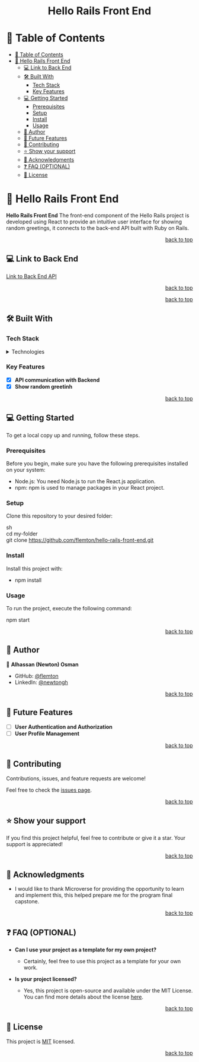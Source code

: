 <div align="center">

<a name="readme-top"></a>

  <h1><b>Hello Rails Front End</b></h1>

</div>

# 📗 Table of Contents

- [📗 Table of Contents](#-table-of-contents)
- [📖 Hello Rails Front End ](#-hello-rails-front-end-)
  - [💻 Link to Back End ](#-link-to-back-end-)
  - [🛠 Built With ](#-built-with-)
    - [Tech Stack ](#tech-stack-)
    - [Key Features ](#key-features-)
  - [💻 Getting Started ](#-getting-started-)
    - [Prerequisites](#prerequisites)
    - [Setup](#setup)
    - [Install](#install)
    - [Usage](#usage)
  - [👥 Author ](#-authors-)
  - [🔭 Future Features ](#-future-features-)
  - [🤝 Contributing ](#-contributing-)
  - [⭐️ Show your support ](#️-show-your-support-)
  - [🙏 Acknowledgments ](#-acknowledgments-)
  - [❓ FAQ (OPTIONAL) ](#-faq-optional-)
  - [📝 License ](#-license-)

# 📖 Hello Rails Front End <a name="about-project"></a>

**Hello Rails Front End** The front-end component of the Hello Rails project is developed using React to provide an intuitive user interface for showing random greetings, it connects to the back-end API built with Ruby on Rails.

<p align="right"\><a href="#readme-top"\>back to top</a></p>

## 💻 Link to Back End <a name="link-to-back-end"></a>

[Link to Back End API](https://github.com/flemton/hello-rails-back-end)

<p align="right"\><a href="#readme-top"\>back to top</a></p>

<p align="right"><a href="#readme-top">back to top</a></p>

## 🛠 Built With <a name="built-with"></a>

### Tech Stack <a name="tech-stack"></a>

<details>
  <summary>Technologies</summary>
  <ul>
    <li><a href="https://reactjs.org/">React.js</a></li>
  </ul>
</details>

### Key Features <a name="key-features"></a>

- [x] **API communication with Backend**
- [x] **Show random greetinh**

<p align="right"\><a href="#readme-top"\>back to top</a></p>

## 💻 Getting Started <a name="getting-started"></a>

To get a local copy up and running, follow these steps.

### Prerequisites

Before you begin, make sure you have the following prerequisites installed on your system:

- Node.js: You need Node.js to run the React.js application.
- npm: npm is used to manage packages in your React project.

### Setup

Clone this repository to your desired folder:

sh <br>
cd my-folder <br>
git clone https://github.com/flemton/hello-rails-front-end.git

### Install

Install this project with:

- npm install

### Usage

To run the project, execute the following command:

npm start

<p align="right"><a href="#readme-top">back to top</a></p>

## 👥 Author <a name="authors"></a>

👤 **Alhassan (Newton) Osman**

- GitHub: [@flemton](https://github.com/flemton)
- LinkedIn: [@newtongh](https://www.linkedin.com/in/newtongh/)

<p align="right"\><a href="#readme-top"\>back to top</a></p>

## 🔭 Future Features <a name="future-features"></a>

- [ ] **User Authentication and Authorization**
- [ ] **User Profile Management**

<p align="right"\><a href="#readme-top"\>back to top</a></p>

## 🤝 Contributing <a name="contributing"></a>

Contributions, issues, and feature requests are welcome!

Feel free to check the [issues page](https://github.com/flemton/hello-react-front-end/issues).

<p align="right"\><a href="#readme-top"\>back to top</a></p>

## ⭐️ Show your support <a name="support"></a>

If you find this project helpful, feel free to contribute or give it a star. Your support is appreciated!

<p align="right"\><a href="#readme-top"\>back to top</a></p>

## 🙏 Acknowledgments <a name="acknowledgments"></a>

- I would like to thank Microverse for providing the opportunity to learn and implement this, this helped prepare me for the program final capstone.

<p align="right"\><a href="#readme-top"\>back to top</a></p>

## ❓ FAQ (OPTIONAL) <a name="faq"></a>

- **Can I use your project as a template for my own project?**

  - Certainly, feel free to use this project as a template for your own work.

- **Is your project licensed?**

  - Yes, this project is open-source and available under the MIT License. You can find more details about the license [here](./LICENSE).

<p align="right"\><a href="#readme-top"\>back to top</a></p>

## 📝 License <a name="license"></a>

This project is [MIT](./LICENSE) licensed.

<p align="right"\><a href="#readme-top"\>back to top</a></p>
